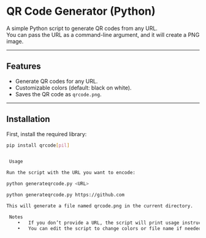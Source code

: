 # QR Code Generator (Python)

A simple Python script to generate QR codes from any URL.  
You can pass the URL as a command-line argument, and it will create a PNG image.

---
## Features
- Generate QR codes for any URL.
- Customizable colors (default: black on white).
- Saves the QR code as `qrcode.png`.

---

## Installation
First, install the required library:

```bash
pip install qrcode[pil]


 Usage

Run the script with the URL you want to encode:

python generateqrcode.py <URL>

python generateqrcode.py https://github.com

This will generate a file named qrcode.png in the current directory.

 Notes
	•	If you don’t provide a URL, the script will print usage instructions.
	•	You can edit the script to change colors or file name if needed.
